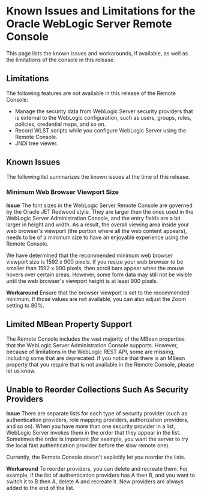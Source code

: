 # Known Issues and Limitations for the Oracle WebLogic Server Remote Console
This page lists the known issues and workarounds, if available,
as well as the limitations of the console in this release.

## Limitations
The following features are not available in this release of the Remote Console:
* Manage the security data from WebLogic Server security providers that is external to the WebLogic configuration, such as users, groups, roles, policies, credential maps, and so on.
* Record WLST scripts while you configure WebLogic Server using the Remote Console.
* JNDI tree viewer.

## Known Issues
The following list summarizes the known issues at the time of this release.
### Minimum Web Browser Viewport Size
**Issue** The font sizes in the WebLogic Server Remote Console are governed by the Oracle JET Redwood style. They are larger than the ones used in the WebLogic Server Administration Console, and the entry fields are a bit larger in height and width. As a result, the overall viewing area inside your web browser's viewport (the portion where all the web content appears), needs to be of a minimum size to have an enjoyable experience using the Remote Console.

We have determined that the recommended minimum web browser viewport size is 1592 x 900 pixels. If you resize your web browser to be smaller than 1592 x 900 pixels, then scroll bars appear when the mouse hovers over certain areas. However, some form data may still not be visible until the web browser's viewport height is at least 900 pixels.

**Workaround** Ensure that the browser viewport is set to the recommended minimum. If those values are not available, you can also adjust the Zoom setting to 80%.

## Limited MBean Property Support
The Remote Console includes the vast majority of the MBean properties that the WebLogic Server Administration Console supports. However, because of limitations in the WebLogic REST API, some are missing, including some that are deprecated. If you notice that there is an MBean property that you require that is not available in the Remote Console, please let us know.

## Unable to Reorder Collections Such As Security Providers
**Issue** There are separate lists for each type of security provider (such as authentication providers, role mapping providers, authorization providers, and so on).
When you have more than one security provider in a list, WebLogic Server invokes them in the order that they appear in the list.  Sometimes the order is important (for example, you want the server to try the local fast authentication provider before the slow remote one).

Currently, the Remote Console doesn't explicitly let you reorder the lists.

**Workaround** To reorder providers, you can delete and recreate them. For example, if the list of authentication providers has A then B, and you want to switch it to B then A, delete A and recreate it. New providers are always added to the end of the list.
